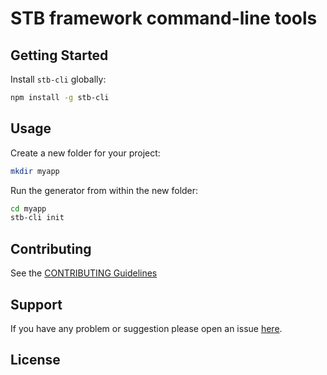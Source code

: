 STB framework command-line tools
================================

## Getting Started

Install `stb-cli` globally:

```bash
npm install -g stb-cli
```

## Usage

Create a new folder for your project:

```bash
mkdir myapp
```

Run the generator from within the new folder:

```bash
cd myapp
stb-cli init
```

## Contributing

See the [CONTRIBUTING Guidelines](https://...)


## Support
If you have any problem or suggestion please open an issue [here](https://.../issues).


## License
